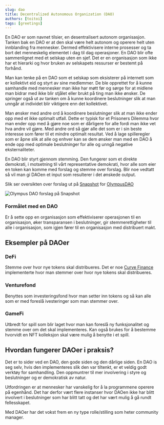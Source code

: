 ```yaml
---
slug: dao
title: Decentralized Autonomous Organization (DAO)
authors: [toitoi]
tags: [greetings]
---
```


En DAO er som navnet tilsier, en desentralisert autonom organisasjon. Tanken bak en DAO er at den skal være helt autonom og operere helt uten innblanding fra mennesker. Dermed effektivisere interne prosesser og ta bort det menneskelig elementet i dag til dag operasjoner. En DAO blir ofte sammenlignet med et selskap uten en sjef. Det er en organisasjon som ikke har et hierarki og hvor bruken av selskapets ressurser er bestemt på forhånd.

Man kan tenke på en DAO som et selskap som eksisterer på internett som er kollektivt eid og styrt av sine medlemmer. De ble opprettet for å kunne samhandle med mennesker man ikke har møtt før og sørge for at midlene man bidrar med ikke blir stjålet eller brukt på ting man ikke ønsker. De springer også ut av tanken om å kunne koordinere beslutninger slik at man unngår at individet blir viktigere enn det kollektivet. 

Man ønsker med andre ord å koordinere beslutninger slik at man ikke ender opp med et ikke optimalt utfall. Dette er  typisk for et Prisoners Dilemma hvor man ender opp med å gjøre noe som er dårligere for alle fordi man ikke vet hva andre vil gjøre. Med andre ord så gjør alle det som er i sin beste interesse som fører til et mindre optimalt resultat. Ved å lage spilleregler som er åpne slik at alle og enhver kan se dem ønsker man med en DAO å ende opp med optimale beslutninger for alle og unngå negative eksternaliteter. 

En DAO blir styrt gjennom stemming. Den fungerer som et direkte demokrati, i motsetning til vårt representative demokrati, hvor alle som eier en token kan komme med forslag og stemme over forslag. Blir noe vedtatt så vil man gi DAOen et input som resulterer i det ønskede output.  

Slik ser oversikten over forslag ut på [Snapshot](https://snapshot.org/#/olympusdao.eth) for [OlympusDAO](https://www.olympusdao.finance/)

![Olympus DAO forslag på Snapshot](/img/olympusdao.png "OlympusDAO snapshot")

### Formålet med en DAO

Er å sette opp en organisasjon som effektiviserer operasjonen til en organisasjon, øker transparansen i beslutninger, gir stemmerettigheter til alle i organisasjon, som igjen fører til en organisasjon med distribuert makt.

## Eksempler på DAOer

### DeFi
Stemme over hvor nye tokens skal distribueres. Det er noe [Curve Finance](/konsepter/viderekommende/curve.md) implementerte hvor man stemmer over hvor nye tokens skal distribueres. 

### Venturefond
Benyttes som investeringsfond hvor man setter inn tokens og så kan alle som er med foreslå ivesteringer som man stemmer over. 

### GameFi
Utbredt for spill som blir laget hvor man kan foreslå ny funksjonalitet og stemme over om det skal implementeres. Kan også brukes for å bestemme hvorvidt en NFT kolleksjon skal være mulig å benytte i et spill.

## Hvordan fungerer DAOer i praksis?

Det er to sider ved en DAO, den gode siden og den dårlige siden. En DAO is seg selv, hvis den implementeres slik den var tiltenkt, er et veldig godt verktøy for samhandling. Den oppmuntrer til mer involvering i styre og beslutninger og er demokratisk av natur. 

Utfordringen er at mennesker har vanskelig for å la programmene operere på egenhånd. Det har derfor vært flere instanser hvor DAOen ikke har blitt involvert i beslutninger som har blitt tatt og det har vært mulig å gå rundt fellesskapet. 

Med DAOer har det vokst frem en ny type rolle/stilling som heter community manager. 

